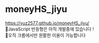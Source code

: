 # moneyHS_jiyu

https://yuz2577.github.io/moneyHS_jiyu/
<br>
💬JavaScript 반응형은 아직 개발중에 있습니다 ! <br>
💬오직 크롬에서만 원활한 이용이 가능합니다
